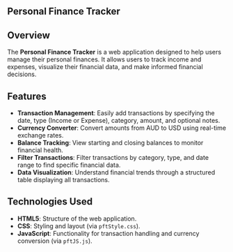 ## Personal Finance Tracker

## Overview

The **Personal Finance Tracker** is a web application designed to help users manage their personal finances. It allows users to track income and expenses, visualize their financial data, and make informed financial decisions.

## Features

- **Transaction Management**: Easily add transactions by specifying the date, type (Income or Expense), category, amount, and optional notes.
- **Currency Converter**: Convert amounts from AUD to USD using real-time exchange rates.
- **Balance Tracking**: View starting and closing balances to monitor financial health.
- **Filter Transactions**: Filter transactions by category, type, and date range to find specific financial data.
- **Data Visualization**: Understand financial trends through a structured table displaying all transactions.

## Technologies Used

- **HTML5**: Structure of the web application.
- **CSS**: Styling and layout (via `pftStyle.css`).
- **JavaScript**: Functionality for transaction handling and currency conversion (via `pftJS.js`).
